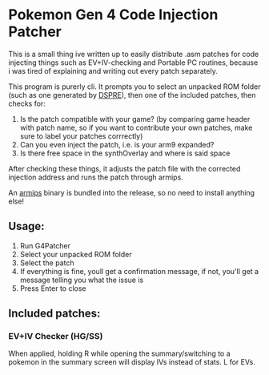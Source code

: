 # Pokemon Gen 4 Code Injection Patcher

This is a small thing ive written up to easily distribute .asm patches for code injecting things such as EV+IV-checking and Portable PC routines, because i was tired of explaining and writing out every patch separately.

This program is purerly cli. It prompts you to select an unpacked ROM folder (such as one generated by [DSPRE](https://github.com/Mixone-FinallyHere/DS-Pokemon-Rom-Editor/tree/v1.13.1-beta)), then one of the included patches, then checks for:
1. Is the patch compatible with your game? (by comparing game header with patch name, so if you want to contribute your own patches, make sure to label your patches corrrectly)
2. Can you even inject the patch, i.e. is your arm9 expanded?
3. Is there free space in the synthOverlay and where is said space

After checking these things, it adjusts the patch file with the corrected injection address and runs the patch through armips.

An [armips](https://github.com/Kingcom/armips) binary is bundled into the release, so no need to install anything else!

## Usage:

1. Run G4Patcher
2. Select your unpacked ROM folder
3. Select the patch
4. If everything is fine, youll get a confirmation message, if not, you'll get a message telling you what the issue is
5. Press Enter to close

## Included patches:

### EV+IV Checker (HG/SS)

When applied, holding R while opening the summary/switching to a pokemon in the summary screen will display IVs instead of stats. L for EVs.
